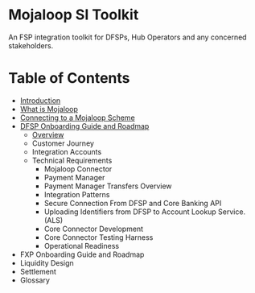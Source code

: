 # Mojaloop SI Toolkit

An FSP integration toolkit for DFSPs, Hub Operators and any concerned stakeholders.

# Table of Contents
- [Introduction](#introduction)
- [What is Mojaloop](#what-is-mojaloop)
- [Connecting to a Mojaloop Scheme](#connecting-to-a-mojaloop-scheme)
- [DFSP Onboarding Guide and Roadmap](./md-docs/DfspGuide.md)
    - [Overview](./md-docs/DfspGuide.md#overview)
    - Customer Journey
    - Integration Accounts
    - Technical Requirements 
        - Mojaloop Connector
        - Payment Manager
        - Payment Manager Transfers Overview
        - Integration Patterns
        - Secure Connection From DFSP and Core Banking API
        - Uploading Identifiers from DFSP to Account Lookup Service. (ALS) 
        - Core Connector Development 
        - Core Connector Testing Harness
        - Operational Readiness
- FXP Onboarding Guide and Roadmap
- Liquidity Design
- Settlement 
- Glossary